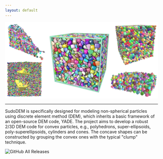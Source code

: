 ```yaml
---
layout: default
---
```


![cover image](./docs/images/cover.png#center)


* * *

SudoDEM is specifically designed for modeling non-spherical particles using discrete element method (DEM), which inherits a basic framework of an open-source DEM code, YADE. The project aims to develop a robust 2/3D DEM code for convex particles, e.g., polyhedrons, super-ellipsoids, poly-superellipsoids, cylinders and cones. The concave shapes can be constructed by grouping the convex ones with the typical "clump" technique.

![GitHub All Releases](https://img.shields.io/github/downloads/SudoDEM/SudoDEM/total?label=Binary%20downloads&style=social)
